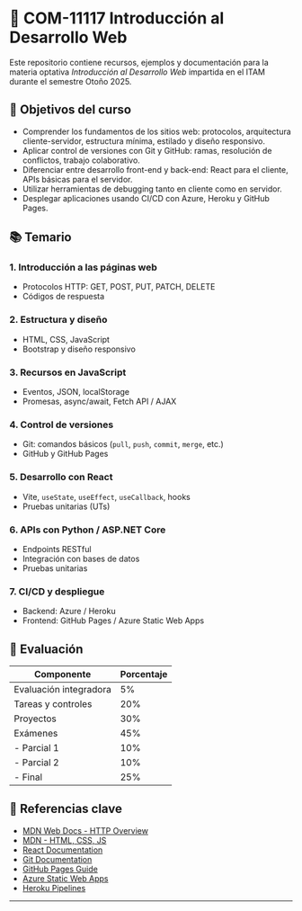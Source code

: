 # 📘 COM-11117 Introducción al Desarrollo Web

Este repositorio contiene recursos, ejemplos y documentación para la materia optativa *Introducción al Desarrollo Web* impartida en el ITAM durante el semestre Otoño 2025.

## 🎯 Objetivos del curso

- Comprender los fundamentos de los sitios web: protocolos, arquitectura cliente-servidor, estructura mínima, estilado y diseño responsivo.
- Aplicar control de versiones con Git y GitHub: ramas, resolución de conflictos, trabajo colaborativo.
- Diferenciar entre desarrollo front-end y back-end: React para el cliente, APIs básicas para el servidor.
- Utilizar herramientas de debugging tanto en cliente como en servidor.
- Desplegar aplicaciones usando CI/CD con Azure, Heroku y GitHub Pages.

## 📚 Temario

### 1. Introducción a las páginas web
- Protocolos HTTP: GET, POST, PUT, PATCH, DELETE
- Códigos de respuesta

### 2. Estructura y diseño
- HTML, CSS, JavaScript
- Bootstrap y diseño responsivo

### 3. Recursos en JavaScript
- Eventos, JSON, localStorage
- Promesas, async/await, Fetch API / AJAX

### 4. Control de versiones
- Git: comandos básicos (`pull`, `push`, `commit`, `merge`, etc.)
- GitHub y GitHub Pages

### 5. Desarrollo con React
- Vite, `useState`, `useEffect`, `useCallback`, hooks
- Pruebas unitarias (UTs)

### 6. APIs con Python / ASP.NET Core
- Endpoints RESTful
- Integración con bases de datos
- Pruebas unitarias

### 7. CI/CD y despliegue
- Backend: Azure / Heroku
- Frontend: GitHub Pages / Azure Static Web Apps

## 🧪 Evaluación

| Componente               | Porcentaje |
|--------------------------|------------|
| Evaluación integradora   | 5%         |
| Tareas y controles       | 20%        |
| Proyectos                | 30%        |
| Exámenes                 | 45%        |
| - Parcial 1              | 10%        |
| - Parcial 2              | 10%        |
| - Final                  | 25%        |

## 🔗 Referencias clave

- [MDN Web Docs - HTTP Overview](https://developer.mozilla.org/en-US/docs/Web/HTTP/Guides/Overview)
- [MDN - HTML, CSS, JS](https://developer.mozilla.org/en-US/docs/Web)
- [React Documentation](https://react.dev/)
- [Git Documentation](https://git-scm.com/doc)
- [GitHub Pages Guide](https://docs.github.com/en/pages/getting-started-with-github-pages/creating-a-github-pages-site)
- [Azure Static Web Apps](https://learn.microsoft.com/en-us/azure/static-web-apps/getting-started?tabs=vanilla-javascript)
- [Heroku Pipelines](https://devcenter.heroku.com/articles/pipelines)

---
